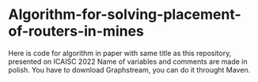 # Algorithm-for-solving-placement-of-routers-in-mines

Here is code for algorithm in paper with same title as this repository, presented on ICAISC 2022
Name of variables and comments are made in polish.
You have to download Graphstream, you can do it throught Maven.
